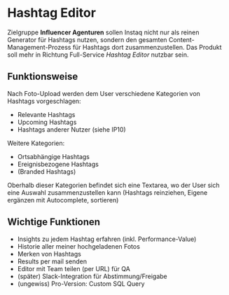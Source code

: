 # Hashtag Editor

Zielgruppe **Influencer Agenturen** sollen Instaq nicht nur als reinen Generator für Hashtags nutzen, sondern den gesamten Content-Management-Prozess für Hashtags dort zusammenzustellen. Das Produkt soll mehr in Richtung Full-Service *Hashtag Editor* nutzbar sein.

## Funktionsweise

Nach Foto-Upload werden dem User verschiedene Kategorien von Hashtags vorgeschlagen:

  * Relevante Hashtags
  * Upcoming Hashtags
  * Hashtags anderer Nutzer (siehe IP10)
  
Weitere Kategorien:

  * Ortsabhängige Hashtags
  * Ereignisbezogene Hashtags
  * (Branded Hashtags)

Oberhalb dieser Kategorien befindet sich eine Textarea, wo der User sich eine Auswahl zusammenzustellen kann (Hashtags reinziehen, Eigene ergänzen mit Autocomplete, sortieren)

## Wichtige Funktionen

  * Insights zu jedem Hashtag erfahren (inkl. Performance-Value)
  * Historie aller meiner hochgeladenen Fotos
  * Merken von Hashtags
  * Results per mail senden
  * Editor mit Team teilen (per URL) für QA
  * (später) Slack-Integration für Abstimmung/Freigabe
  * (ungewiss) Pro-Version: Custom SQL Query
